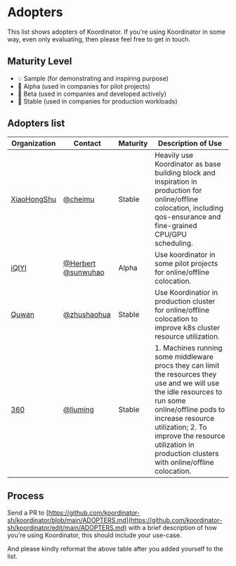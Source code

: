 # Adopters

This list shows adopters of Koordinator. If you're using Koordinator in some way, even only evaluating, then please feel
free to get in touch.

## Maturity Level

- 💡 Sample (for demonstrating and inspiring purpose)
- 👶 Alpha (used in companies for pilot projects)
- 👦 Beta (used in companies and developed actively)
- 👨 Stable (used in companies for production workloads)

## Adopters list

| Organization                           | Contact                                                                              | Maturity | Description of Use                                                                                                                                                                                                                                                                         |
|----------------------------------------|--------------------------------------------------------------------------------------|----------|--------------------------------------------------------------------------------------------------------------------------------------------------------------------------------------------------------------------------------------------------------------------------------------------|
| [XiaoHongShu](https://xiaohongshu.com) | [@cheimu](https://github.com/cheimu)                                                 | Stable   | Heavily use Koordinator as base building block and inspiration in production for online/offline colocation, including qos-ensurance and fine-grained CPU/GPU scheduling.                                                                                                                   |
| [iQIYI](https://www.iqiyi.com/)        | [@Herbert](https://github.com/wangxiaoq) [@sunwuhao](mailTo:sunwuhao001@hotmail.com) | Alpha    | Use koordinator in some pilot projects for online/offline colocation.                                                                                                                                                                                                                      |
| [Quwan](https://www.52tt.com)          | [@zhushaohua](mailTo:zhushaohua@52tt.com)                                            | Stable   | Use Koordinatior in production cluster for online/offline colocation to improve k8s cluster resource utilization.                                                                                                                                                                          |
| [360](https://www.360.com)             | [@liuming](https://github.com/lucming)                                               | Stable   | 1. Machines running some middleware procs they can limit the resources they use and we will use the idle resources to run some online/offline pods to increase resource utilization; 2. To improve the resource utilization in production clusters with online/offline colocation.         |

## Process

Send a PR
to [https://github.com/koordinator-sh/koordinator/blob/main/ADOPTERS.md](https://github.com/koordinator-sh/koordinator/edit/main/ADOPTERS.md)
with a brief description of how you're using Koordinator, this should include your use-case.

And please kindly reformat the above table after you added yourself to the list.
